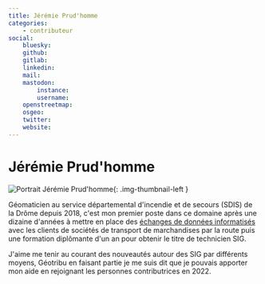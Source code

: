 ```yaml
---
title: Jérémie Prud'homme
categories:
    - contributeur
social:
    bluesky:
    github:
    gitlab:
    linkedin:
    mail:
    mastodon:
        instance:
        username:
    openstreetmap:
    osgeo:
    twitter:
    website:
---
```


# Jérémie Prud'homme

<!-- --8<-- [start:author-sign-block] -->

![Portrait Jérémie Prud'homme](https://cdn.geotribu.fr/img/internal/contributeurs/jpru.jpg "Portrait Jérémie Prud'homme"){: .img-thumbnail-left }

Géomaticien au service départemental d'incendie et de secours (SDIS) de la Drôme depuis 2018, c'est mon premier poste dans ce domaine après une dizaine d'années à mettre en place des [échanges de données informatisés](https://fr.wikipedia.org/wiki/%C3%89change_de_donn%C3%A9es_informatis%C3%A9) avec les clients de sociétés de transport de marchandises par la route puis une formation diplômante d'un an pour obtenir le titre de technicien SIG.

J'aime me tenir au courant des nouveautés autour des SIG par différents moyens, Géotribu en faisant partie je me suis dit que je pouvais apporter mon aide en rejoignant les personnes contributrices en 2022.

<!-- --8<-- [end:author-sign-block] -->
